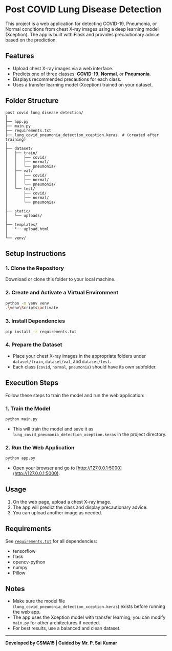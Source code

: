 # Post COVID Lung Disease Detection

This project is a web application for detecting COVID-19, Pneumonia, or Normal conditions from chest X-ray images using a deep learning model (Xception). The app is built with Flask and provides precautionary advice based on the prediction.

## Features

- Upload chest X-ray images via a web interface.
- Predicts one of three classes: **COVID-19**, **Normal**, or **Pneumonia**.
- Displays recommended precautions for each class.
- Uses a transfer learning model (Xception) trained on your dataset.

## Folder Structure

```
post covid lung disease detection/
│
├── app.py
├── main.py
├── requirements.txt
├── lung_covid_pneumonia_detection_xception.keras  # (created after training)
│
├── dataset/
│   ├── train/
│   │   ├── covid/
│   │   ├── normal/
│   │   └── pneumonia/
│   ├── val/
│   │   ├── covid/
│   │   ├── normal/
│   │   └── pneumonia/
│   └── test/
│       ├── covid/
│       ├── normal/
│       └── pneumonia/
│
├── static/
│   └── uploads/
│
├── templates/
│   └── upload.html
│
└── venv/
```

## Setup Instructions

### 1. Clone the Repository

Download or clone this folder to your local machine.

### 2. Create and Activate a Virtual Environment

```sh
python -m venv venv
.\venv\Scripts\activate
```

### 3. Install Dependencies

```sh
pip install -r requirements.txt
```

### 4. Prepare the Dataset

- Place your chest X-ray images in the appropriate folders under `dataset/train`, `dataset/val`, and `dataset/test`.
- Each class (`covid`, `normal`, `pneumonia`) should have its own subfolder.

## Execution Steps

Follow these steps to train the model and run the web application:

### 1. Train the Model

```sh
python main.py
```
- This will train the model and save it as `lung_covid_pneumonia_detection_xception.keras` in the project directory.

### 2. Run the Web Application

```sh
python app.py
```
- Open your browser and go to [http://127.0.0.1:5000](http://127.0.0.1:5000).

## Usage

1. On the web page, upload a chest X-ray image.
2. The app will predict the class and display precautionary advice.
3. You can upload another image as needed.

## Requirements

See [`requirements.txt`](requirements.txt) for all dependencies:
- tensorflow
- flask
- opencv-python
- numpy
- Pillow

## Notes

- Make sure the model file (`lung_covid_pneumonia_detection_xception.keras`) exists before running the web app.
- The app uses the Xception model with transfer learning; you can modify `main.py` for other architectures if needed.
- For best results, use a balanced and clean dataset.

---

**Developed by CSMA15 | Guided by Mr. P. Sai Kumar**